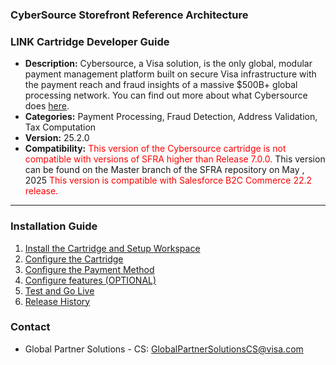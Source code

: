 ### CyberSource Storefront Reference Architecture ###
### LINK Cartridge Developer Guide ###

* **Description:**  Cybersource, a Visa solution, is the only global, modular payment management platform built on secure Visa infrastructure with the payment reach and fraud insights of a massive $500B+ global processing network. You can find out more about what Cybersource does [here](https://www.cybersource.com/en-gb.html).
* **Categories:** Payment Processing, Fraud Detection, Address Validation, Tax Computation
* **Version:** 25.2.0
* **Compatibility:** <span style="color:red">This version of the Cybersource cartridge is not compatible with versions of SFRA higher than Release 7.0.0. </span>
This version can be found on the Master branch of the SFRA repository on May , 2025 <span style="color:red">This version is compatible with Salesforce B2C Commerce 22.2 release. <span>

----

### Installation Guide ###
1. [Install the Cartridge and Setup Workspace](documentation/markdown/Install-catridge-WrkSpace-Setup.md)
2. [Configure the Cartridge](documentation/markdown/Configure-cartridge.md)
3. [Configure the Payment Method](documentation/markdown/Configure-payment-method.md)
4. [Configure features (OPTIONAL)](documentation/markdown/Configure-features.md)
5. [Test and Go Live](documentation/markdown/Test-golive.md)
6. [Release History](documentation/markdown/Release-history.md)

### Contact ###
* Global Partner Solutions - CS: <GlobalPartnerSolutionsCS@visa.com>
